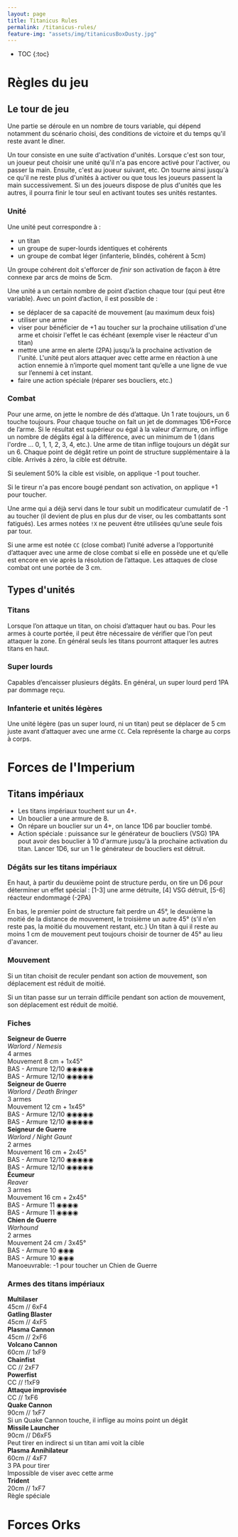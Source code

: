 ```yaml
---
layout: page
title: Titanicus Rules
permalink: /titanicus-rules/
feature-img: "assets/img/titanicusBoxDusty.jpg"
---
```


* TOC
{:toc}

# Règles du jeu

## Le tour de jeu

Une partie se déroule en un nombre de tours variable, qui dépend notamment du scénario choisi, des conditions de victoire et du temps qu'il reste avant le dîner.

Un tour consiste en une suite d'activation d'unités. Lorsque c'est son tour, un joueur peut choisir une unité qu'il n'a pas encore activé pour l'activer, ou passer la main. Ensuite, c'est au joueur suivant, etc. On tourne ainsi jusqu'à ce qu'il ne reste plus d'unités à activer ou que tous les joueurs passent la main successivement. Si un des joueurs dispose de plus d'unités que les autres, il pourra finir le tour seul en activant toutes ses unités restantes.

### Unité

Une unité peut correspondre à :
* un titan
* un groupe de super-lourds identiques et cohérents
* un groupe de combat léger (infanterie, blindés, cohérent à 5cm)

Un groupe cohérent doit s'efforcer de *finir* son activation de façon à être connexe par arcs de moins de 5cm. 

Une unité a un certain nombre de point d’action chaque tour (qui peut être variable). Avec un point d’action, il est possible de :
* se déplacer de sa capacité de mouvement (au maximum deux fois)
* utiliser une arme
* viser pour bénéficier de +1 au toucher sur la prochaine utilisation d'une arme et choisir l'effet le cas échéant (exemple viser le réacteur d'un titan)
*  mettre une arme en alerte (2PA) jusqu’à la prochaine activation de l'unité. L'unité  peut alors attaquer avec cette arme en réaction à une action ennemie à n’importe quel moment tant qu’elle a une ligne de vue sur l’ennemi à cet instant.
* faire une action spéciale (réparer ses boucliers, etc.)

### Combat
Pour une arme, on jette le nombre de dés d’attaque. Un 1 rate toujours, un 6 touche toujours.
Pour chaque touche on fait un jet de dommages 1D6+Force de l’arme. Si le résultat est supérieur ou égal à la valeur d’armure, on inflige un nombre de dégâts égal à la différence, avec un minimum de 1 (dans l'ordre ... 0, 1, 1, 2, 3, 4, etc.). Une arme de titan inflige toujours un dégât sur un 6. Chaque point de dégât retire un point de structure supplémentaire à la cible. Arrivés à zéro, la cible est détruite.

Si seulement 50% la cible est visible, on applique -1 pout toucher.

Si le tireur n'a pas encore bougé pendant son activation, on applique +1 pour toucher.

Une arme qui a déjà servi dans le tour subit un modificateur cumulatif de -1 au toucher (il devient de plus en plus dur de viser, ou les combattants sont fatigués). Les armes notées `!X` ne peuvent être utilisées qu’une seule fois par tour.

Si une arme est notée `CC` (close combat) l’unité adverse a l’opportunité d’attaquer avec une arme de close combat si elle en possède une et qu’elle est encore en vie après la résolution de l’attaque.
Les attaques de close combat ont une portée de 3 cm. 
  

## Types d'unités

### Titans
Lorsque l’on attaque un titan, on choisi d’attaquer haut ou bas. Pour les armes à courte portée, il peut être nécessaire de vérifier que l’on peut attaquer la zone. En général seuls les titans pourront attaquer les autres titans en haut.

### Super lourds
Capables d’encaisser plusieurs dégâts. En général, un super lourd perd 1PA par dommage reçu.

### Infanterie et unités légères
Une unité légère (pas un super lourd, ni un titan) peut se déplacer de 5 cm juste avant d’attaquer avec une arme `CC`. Cela représente la charge au corps à corps.

# Forces de l'Imperium

## Titans impériaux

* Les titans impériaux touchent sur un 4+.
* Un bouclier a une armure de 8.
* On répare un bouclier sur un 4+, on lance 1D6 par bouclier tombé.
* Action spéciale : puissance sur le générateur de boucliers (VSG) 1PA pout avoir des bouclier à 10 d'armure jusqu'à la prochaine activation du titan. Lancer 1D6, sur un 1 le générateur de boucliers est détruit.

### Dégâts sur les titans impériaux

En haut, à partir du deuxième point de structure perdu, on tire un D6 pour déterminer un effet spécial : [1-3] une arme détruite, [4] VSG détruit, [5-6] réacteur endommagé (-2PA)

En bas, le premier point de structure fait perdre un 45°, le deuxième la moitié de la distance de mouvement, le troisième un autre 45° (s'il n'en reste pas, la moitié du mouvement restant, etc.) Un titan à qui il reste au moins 1 cm de mouvement peut toujours choisir de tourner de 45° au lieu d'avancer. 

### Mouvement

Si un titan choisit de reculer pendant son action de mouvement, son déplacement est réduit de moitié.

Si un titan passe sur un terrain difficile pendant son action de mouvement, son déplacement est réduit de moitié.

### Fiches

<div class="row">
  <div class="col-1-3 unit-sheet">
  	<div class="centered" style="font-weight: bold;">Seigneur de Guerre</div>
  	<div class="centered" style="font-style: italic;">Warlord / Nemesis</div>
	<div>4 armes</div>
	<div>Mouvement 8 cm + 1x45°</div>
	<div><span>BAS - Armure 12/10</span> ◉◉◉◉◉</div>
	<div><span>BAS - Armure 12/10</span> ◉◉◉◉◉</div>
  </div>
  <div class="col-1-3 unit-sheet">
  	<div class="centered" style="font-weight: bold;">Seigneur de Guerre</div>
  	<div class="centered" style="font-style: italic;">Warlord / Death Bringer</div>
	<div>3 armes</div>
	<div>Mouvement 12 cm + 1x45°</div>
	<div><span>BAS - Armure 12/10</span> ◉◉◉◉◉</div>
	<div><span>BAS - Armure 12/10</span> ◉◉◉◉◉</div>
  </div>
  <div class="col-1-3 unit-sheet">
  	<div class="centered" style="font-weight: bold;">Seigneur de Guerre</div>
  	<div class="centered" style="font-style: italic;">Warlord / Night Gaunt</div>
	<div>2 armes</div>
	<div>Mouvement 16 cm + 2x45°</div>
	<div><span>BAS - Armure 12/10</span> ◉◉◉◉◉</div>
	<div><span>BAS - Armure 12/10</span> ◉◉◉◉◉</div>
  </div>
</div><!-- /.row -->

<div class="row">
  <div class="col-1-3 unit-sheet">
  	<div class="centered" style="font-weight: bold;">Écumeur</div>
  	<div class="centered" style="font-style: italic;">Reaver</div>
	<div>3 armes</div>
	<div>Mouvement 16 cm + 2x45°</div>
	<div><span>BAS - Armure 11</span> ◉◉◉◉</div>
	<div><span>BAS - Armure 11</span> ◉◉◉◉</div>
  </div>
  <div class="col-1-3 unit-sheet">
  	<div class="centered" style="font-weight: bold;">Chien de Guerre</div>
  	<div class="centered" style="font-style: italic;">Warhound</div>
	<div>2 armes</div>
	<div>Mouvement 24 cm / 3x45°</div>
	<div><span>BAS - Armure 10</span> ◉◉◉</div>
	<div><span>BAS - Armure 10</span> ◉◉◉</div>
	<div>Manoeuvrable: -1 pour toucher un Chien de Guerre</div>
  </div>
</div><!-- /.row -->


### Armes des titans impériaux

<div class="row">
  <div class="col-1-4 unit-sheet">
    	<div class="centered" style="font-weight: bold;">Multilaser</div>
	  	<div>45cm // 6xF4</div>
  </div>
  <div class="col-1-4 unit-sheet">
    	<div class="centered" style="font-weight: bold;">Gatling Blaster</div>
	  	<div>45cm // 4xF5</div>
  </div>
  <div class="col-1-4 unit-sheet">
    	<div class="centered" style="font-weight: bold;">Plasma Cannon</div>
	  	<div>45cm // 2xF6</div>
  </div>
  <div class="col-1-4 unit-sheet">
    	<div class="centered" style="font-weight: bold;">Volcano Cannon</div>
	  	<div>60cm // 1xF9</div>
  </div>
</div><!-- /.row -->
<div class="row">
  <div class="col-1-4 unit-sheet">
    	<div class="centered" style="font-weight: bold;">Chainfist</div>
	  	<div>CC // 2xF7</div>
  </div>
  <div class="col-1-4 unit-sheet">
    	<div class="centered" style="font-weight: bold;">Powerfist</div>
	  	<div>CC // !1xF9</div>
  </div>
  <div class="col-1-4 unit-sheet">
    	<div class="centered" style="font-weight: bold;">Attaque improvisée</div>
	  	<div>CC // 1xF6</div>
  </div>
</div><!-- /.row -->
<div class="row">
  <div class="col-1-3 unit-sheet">
    	<div class="centered" style="font-weight: bold;">Quake Cannon</div>
	  	<div>90cm // 1xF7</div>
	  	<div>Si un Quake Cannon touche, il inflige au moins point un dégât</div>
  </div>
  <div class="col-1-3 unit-sheet">
    	<div class="centered" style="font-weight: bold;">Missile Launcher</div>
	  	<div>90cm // D6xF5</div>
	  	<div>Peut tirer en indirect si un titan ami voit la cible</div>
  </div>
  <div class="col-1-3 unit-sheet">
    	<div class="centered" style="font-weight: bold;">Plasma Annihilateur</div>
	  	<div>60cm // 4xF7</div>
	  	<div>3 PA pour tirer</div>
	  	<div>Impossible de viser avec cette arme</div>
  </div>
</div><!-- /.row -->
<div class="row">
  <div class="col-1-3 unit-sheet">
    	<div class="centered" style="font-weight: bold;">Trident</div>
	  	<div>20cm // 1xF7</div>
	  	<div>Règle spéciale</div>
  </div>
</div><!-- /.row -->



# Forces Orks

